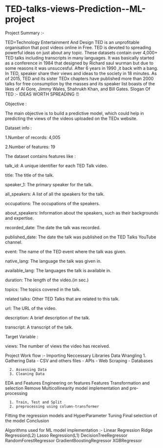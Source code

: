# TED-talks-views-Prediction--ML-project

Project Summary :-

TED=Technology Entertainment And Design
TED is an unprofitable organisation that post videos online in Free. TED is devoted to spreading powerful ideas on just about any topic. These datasets contain over 4,000+ TED talks including transcripts in many languages. It was basically started as a conference in 1984 that designed by Richard saul wurman but due to some reasons it was unsuccesful. After 6 years in 1990 ,it back with a bang. In TED, speaker share their views and ideas to the society in 18 minutes. As of 2015, TED and its sister TEDx chapters have published more than 2000 talks for free consumption by the masses and its speaker list boasts of the likes of Al Gore, Jimmy Wales, Shahrukh Khan, and Bill Gates.
            Slogan Of TED :- IDEAS WORTH SPREADING ⏰

            
Objective :

The main objective is to build a predictive model, which could help in predicting the views of the videos uploaded on the TEDx website.


Dataset info :

1.Number of records: 4,005

2.Number of features: 19


The dataset contains features like :

talk_id: A unique identifier for each TED Talk video.

title: The title of the talk.

speaker_1: The primary speaker for the talk.

all_speakers: A list of all the speakers for the talk.

occupations: The occupations of the speakers.

about_speakers: Information about the speakers, such as their backgrounds and expertise.

recorded_date: The date the talk was recorded.

published_date: The date the talk was published on the TED Talks YouTube channel.

event: The name of the TED event where the talk was given.

native_lang: The language the talk was given in.

available_lang: The languages the talk is available in.

duration: The length of the video.(in sec.)

topics: The topics covered in the talk.

related talks: Other TED Talks that are related to this talk.

url: The URL of the video.

description: A brief description of the talk.

transcript: A transcript of the talk.


Target Variable :

views: The number of views the video has received.


Project Work flow :-
Importing Neccessary Libraries
Data Wrangling
      1. Gathering Data 
          - CSV and others files 
          - APIs 
          - Web Scraping 
          - Databases 
          
      2. Assessing Data
      3. Cleaning Data 
      
EDA and Features Engineering on features
Features Transformation and selection
Remove Multicollinearity
model implementation and pre-processing

      1. Train, Test and Split
      2. preprocessing using column-transformer
     
Fitting the regression models and HyperParameter Tuning
Final selection of the model
Conclusion

Algorithms used for ML model implementation :-
Linear Regression
Ridge Regression(L2)
Lasso Regression(L1)
DecisionTreeRegressor
RandomForestRegressor
GradientBoostingRegressor
XGBRegressor


